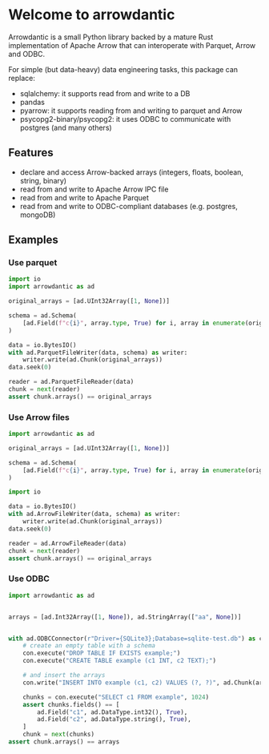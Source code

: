 # Welcome to arrowdantic

Arrowdantic is a small Python library backed by a mature Rust implementation of Apache Arrow
that can interoperate with Parquet, Arrow and ODBC.

For simple (but data-heavy) data engineering tasks, this package can replace:
* sqlalchemy: it supports read from and write to a DB
* pandas
* pyarrow: it supports reading from and writing to parquet and Arrow
* psycopg2-binary/psycopg2: it uses ODBC to communicate with postgres (and many others)

## Features

* declare and access Arrow-backed arrays (integers, floats, boolean, string, binary)
* read from and write to Apache Arrow IPC file
* read from and write to Apache Parquet
* read from and write to ODBC-compliant databases (e.g. postgres, mongoDB)

## Examples

### Use parquet

```python
import io
import arrowdantic as ad

original_arrays = [ad.UInt32Array([1, None])]

schema = ad.Schema(
    [ad.Field(f"c{i}", array.type, True) for i, array in enumerate(original_arrays)]
)

data = io.BytesIO()
with ad.ParquetFileWriter(data, schema) as writer:
    writer.write(ad.Chunk(original_arrays))
data.seek(0)

reader = ad.ParquetFileReader(data)
chunk = next(reader)
assert chunk.arrays() == original_arrays
```

### Use Arrow files

```python
import arrowdantic as ad

original_arrays = [ad.UInt32Array([1, None])]

schema = ad.Schema(
    [ad.Field(f"c{i}", array.type, True) for i, array in enumerate(original_arrays)]
)

import io

data = io.BytesIO()
with ad.ArrowFileWriter(data, schema) as writer:
    writer.write(ad.Chunk(original_arrays))
data.seek(0)

reader = ad.ArrowFileReader(data)
chunk = next(reader)
assert chunk.arrays() == original_arrays
```

### Use ODBC

```python
import arrowdantic as ad


arrays = [ad.Int32Array([1, None]), ad.StringArray(["aa", None])]


with ad.ODBCConnector(r"Driver={SQLite3};Database=sqlite-test.db") as con:
    # create an empty table with a schema
    con.execute("DROP TABLE IF EXISTS example;")
    con.execute("CREATE TABLE example (c1 INT, c2 TEXT);")

    # and insert the arrays
    con.write("INSERT INTO example (c1, c2) VALUES (?, ?)", ad.Chunk(arrays))

    chunks = con.execute("SELECT c1 FROM example", 1024)
    assert chunks.fields() == [
        ad.Field("c1", ad.DataType.int32(), True),
        ad.Field("c2", ad.DataType.string(), True),
    ]
    chunk = next(chunks)
assert chunk.arrays() == arrays
```
